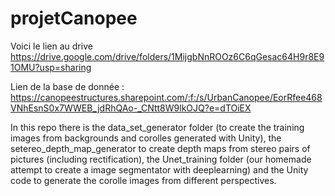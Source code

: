 # projetCanopee

Voici le lien au drive
https://drive.google.com/drive/folders/1MijgbNnROOz6C6qGesac64H9r8E91OMU?usp=sharing

Lien de la base de donnée : https://canopeestructures.sharepoint.com/:f:/s/UrbanCanopee/EorRfee468VNhEsnS0x7WWEB_jdRhQAo-_CNtt8W9lkOJQ?e=dTOiEX

In this repo there is the data_set_generator folder (to create the training images from backgrounds and corolles generated with Unity), the setereo_depth_map_generator to create depth maps from stereo pairs of pictures (including rectification), the Unet_training folder (our homemade attempt to create a image segmentator with deeplearning) and the Unity code to generate the corolle images from different perspectives.

